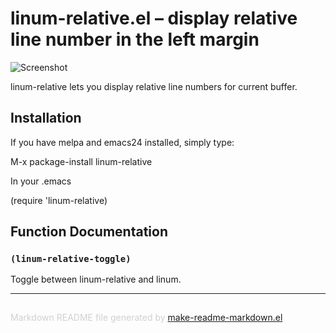 linum-relative.el – display relative line number in the left margin
===================================================================

![Screenshot](https://github.com/coldnew/linum-relative/raw/master/screenshot/screenshot1.jpg)

linum-relative lets you display relative line numbers for current buffer.


Installation
------------

If you have melpa and emacs24 installed, simply type:

   M-x package-install linum-relative

In your .emacs

   (require 'linum-relative)

Function Documentation
----------------------

### `(linum-relative-toggle)`

Toggle between linum-relative and linum.

-----
<div style="padding-top:15px;color: #d0d0d0;">
Markdown README file generated by
<a href="https://github.com/mgalgs/make-readme-markdown">make-readme-markdown.el</a>
</div>
